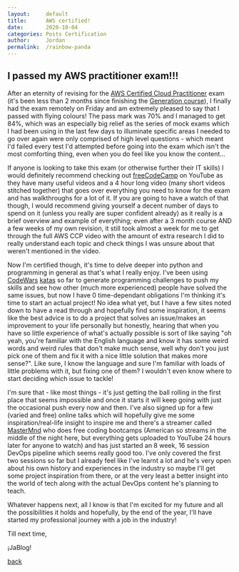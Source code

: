 ```yaml
---
layout: 	default
title:  	AWS certified!
date:   	2020-10-04
categories: Posts Certification
author: 	Jordan
permalink: 	/rainbow-panda
---
```



## I passed my AWS practitioner exam!!!

After an eternity of revising for the [AWS Certified Cloud Practitioner](https://aws.amazon.com/certification/certified-cloud-practitioner/) exam (it's been less than 2 months since finishing the [Generation course](https://uk.generation.org/birmingham/aws-restart/)), I finally had the exam remotely on Friday and am extremely pleased to say that I passed with flying colours!
The pass mark was 70% and I managed to get 84%, which was an especially big relief as the series of mock exams which I had been using in the last few days to illuminate specific areas I needed to go over again were only comprised of high level questions - which meant I'd failed every test I'd attempted before going into the exam which isn't the most comforting thing, even when you do feel like you know the content... 

If anyone is looking to take this exam (or otherwise further their IT skills) I would definitely recommend checking out [freeCodeCamp](https://www.youtube.com/channel/UC8butISFwT-Wl7EV0hUK0BQ) on YouTube as they have many useful videos and a 4 hour long video (many short videos stitched together) that goes over everything you need to know for the exam and has walkthroughs for a lot of it.
If you are going to have a watch of that though, I would recommend giving yourself a decent number of days to spend on it (unless you really are super confident already) as it really is a brief overview and example of everything; even after a 3 month course AND a few weeks of my own revision, it still took almost a week for me to get through the full AWS CCP video with the amount of extra research I did to really understand each topic and check things I was unsure about that weren't mentioned in the video.

Now I'm certified though, it's time to delve deeper into python and programming in general as that's what I really enjoy. I've been using [CodeWars](https://www.codewars.com/) [katas](https://www.codewars.com/users/jordo23/completed) so far to generate programming challenges to push my skills and see how other (much more experienced) people have solved the same issues, but now I have 0 time-dependant obligations I'm thinking it's time to start an actual project!
No idea what yet, but I have a few sites noted down to have a read through and hopefully find some inspiration, it seems like the best advice is to do a project that solves an issue/makes an improvement to your life personally but honestly, hearing that when you have so little experience of what's actually possible is sort of like saying "oh yeah, you're familiar with the English language and know it has some weird words and weird rules that don't make much sense, well why don't you just pick one of them and fix it with a nice little solution that makes more sense?".
Like sure, I know the language and sure I'm familiar with loads of little problems with it, but fixing one of them? I wouldn't even know where to start deciding which issue to tackle!

I'm sure that - like most things - it's just getting the ball rolling in the first place that seems impossible and once it starts it will keep going with just the occasional push every now and then.
I've also signed up for a few (varied and free) online talks which will hopefully give me some inspiration/real-life insight to inspire me and there's a streamer called [MasterMnd](https://academy.mastermnd.io/) who does free coding bootcamps (American so streams in the middle of the night here, but everything gets uploaded to YouTube 24 hours later for anyone to watch) and has just started an 8 week, 16 session DevOps pipeline which seems really good too.
I've only covered the first two sessions so far but I already feel like I've learnt a lot and he's very open about his own history and experiences in the industry so maybe I'll get some project inspiration from there, or at the very least a better insight into the world of tech along with the actual DevOps content he's planning to teach.

Whatever happens next, all I know is that I'm excited for my future and all the possibilities it holds and hopefully, by the end of the year, I'll have started my professional journey with a job in the industry!

Till next time,

¡JaBlog!

[back](./)
